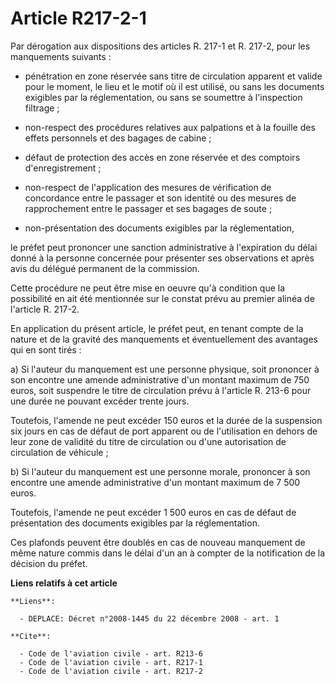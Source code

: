 # Article R217-2-1

Par dérogation aux dispositions des articles R. 217-1 et R. 217-2, pour les manquements suivants :

- pénétration en zone réservée sans titre de circulation apparent et valide pour le moment, le lieu et le motif où il est
utilisé, ou sans les documents exigibles par la réglementation, ou sans se soumettre à l'inspection filtrage ;

- non-respect des procédures relatives aux palpations et à la fouille des effets personnels et des bagages de cabine ;

- défaut de protection des accès en zone réservée et des comptoirs d'enregistrement ;

- non-respect de l'application des mesures de vérification de concordance entre le passager et son identité ou des mesures de
rapprochement entre le passager et ses bagages de soute ;

- non-présentation des documents exigibles par la réglementation,

le préfet peut prononcer une sanction administrative à l'expiration du délai donné à la personne concernée pour présenter ses
observations et après avis du délégué permanent de la commission.

Cette procédure ne peut être mise en oeuvre qu'à condition que la possibilité en ait été mentionnée sur le constat prévu au
premier alinéa de l'article R. 217-2.

En application du présent article, le préfet peut, en tenant compte de la nature et de la gravité des manquements et
éventuellement des avantages qui en sont tirés :

a) Si l'auteur du manquement est une personne physique, soit prononcer à son encontre une amende administrative d'un montant
maximum de 750 euros, soit suspendre le titre de circulation prévu à l'article R. 213-6 pour une durée ne pouvant excéder
trente jours.

Toutefois, l'amende ne peut excéder 150 euros et la durée de la suspension six jours en cas de défaut de port apparent ou de
l'utilisation en dehors de leur zone de validité du titre de circulation ou d'une autorisation de circulation de véhicule ;

b) Si l'auteur du manquement est une personne morale, prononcer à son encontre une amende administrative d'un montant maximum
de 7 500 euros.

Toutefois, l'amende ne peut excéder 1 500 euros en cas de défaut de présentation des documents exigibles par la
réglementation.

Ces plafonds peuvent être doublés en cas de nouveau manquement de même nature commis dans le délai d'un an à compter de la
notification de la décision du préfet.

**Liens relatifs à cet article**

	**Liens**:

	  - DEPLACE: Décret n°2008-1445 du 22 décembre 2008 - art. 1

	**Cite**:

	  - Code de l'aviation civile - art. R213-6
	  - Code de l'aviation civile - art. R217-1
	  - Code de l'aviation civile - art. R217-2
